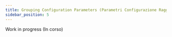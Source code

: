 ```yaml
---
title: Grouping Configuration Parameters (Parametri Configurazione Raggruppamento)
sidebar_position: 5
---
```


Work in progress (In corso)